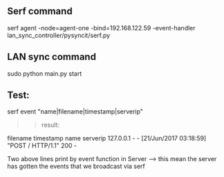 ## Serf command
serf agent -node=agent-one -bind=192.168.122.59 -event-handler lan_sync_controller/pysyncit/serf.py

## LAN sync command

sudo python main.py start

## Test:

serf event "name|filename|timestamp|serverip"

>> result:

filename timestamp name serverip
127.0.0.1 - - [21/Jun/2017 03:18:59] "POST / HTTP/1.1" 200 -

Two above lines print by event function in Server --> this mean the server has gotten the events that we broadcast via serf
